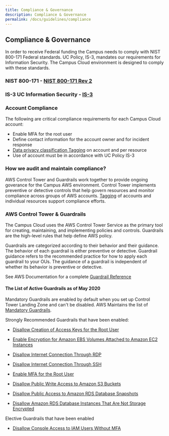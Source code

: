 ```yaml
---
title: Compliance & Governance
description: Compliance & Governance
permalink: /docs/guidelines/compliance
---
```


## Compliance & Governance
In order to receive Federal funding the Campus needs to comply with NIST 800-171 Federal standards.  UC Policy, IS-3, mandates our requirements for Information Security. The Campus Cloud environment is designed to comply with these standards.

### NIST 800-171 - [NIST 800-171 Rev 2](https://csrc.nist.gov/publications/detail/sp/800-171/rev-2/final)
### IS-3 UC Information Security - [IS-3](https://security.ucop.edu/policies/it-policies.html)

### Account Compliance
The following are critical compliance requirements for each Campus Cloud account:
- Enable MFA for the root user
- Define contact information for the account owner and for incident response
- [Data privacy classification Tagging](/campus-cloud-docs/guidelines/tagging) on account and per resource
- Use of account must be in accordance with UC Policy IS-3

### How we audit and maintain compliance?

AWS Control Tower and  Guardrails work together to provide ongoing goverance for the Campus AWS environment. Control Tower implements preventive or detective controls that help govern resources and monitor compliance across groups of AWS accounts.  [Tagging](/campus-cloud-docs/glassoary/tags) of accounts and individual resources support compliance efforts. 

### AWS Control Tower & Guardrails

The Campus Cloud uses the AWS Control Tower Service as the primary tool for creating, maintaining, and implementing policies and controls.
Guardrails are the high-level rules that help define AWS policy.

Guardrails are categorized according to their behavior and their guidance. The behavior of each guardrail is either preventive or detective. Guardrail guidance refers to the recommended practice for how to apply each guardrail to your OUs. The guidance of a guardrail is independent of whether its behavior is preventive or detective.

See AWS Documentation for a complete [Guardrail Reference](https://docs.aws.amazon.com/controltower/latest/userguide/guardrails-reference.html)

#### The List of Active Guardrails as of May 2020

Mandatory Guardrails are enabled by default when you set up Control Tower Landing Zone and can't be disabled. AWS Maintains the list of [Mandatory Guardrails](https://docs.aws.amazon.com/controltower/latest/userguide/mandatory-guardrails.html).

Strongly Recommended Guardrails that have been enabled:

- [Disallow Creation of Access Keys for the Root User](https://docs.aws.amazon.com/controltower/latest/userguide/strongly-recommended-guardrails.html#disallow-root-access-keys)

- [Enable Encryption for Amazon EBS Volumes Attached to Amazon EC2 Instances](https://docs.aws.amazon.com/controltower/latest/userguide/strongly-recommended-guardrails.html#ebs-enable-encryption)

- [Disallow Internet Connection Through RDP](https://docs.aws.amazon.com/controltower/latest/userguide/strongly-recommended-guardrails.html#rdp-disallow-internet)

- [Disallow Internet Connection Through SSH](https://docs.aws.amazon.com/controltower/latest/userguide/strongly-recommended-guardrails.html#ssh-disallow-internet)

- [Enable MFA for the Root User](https://docs.aws.amazon.com/controltower/latest/userguide/strongly-recommended-guardrails.html#enable-root-mfa)

- [Disallow Public Write Access to Amazon S3 Buckets](https://docs.aws.amazon.com/controltower/latest/userguide/strongly-recommended-guardrails.html#s3-disallow-public-write)

- [Disallow Public Access to Amazon RDS Database Snapshots](https://docs.aws.amazon.com/controltower/latest/userguide/strongly-recommended-guardrails.html#disallow-rds-snapshot-public-access)

- [Disallow Amazon RDS Database Instances That Are Not Storage Encrypted](https://docs.aws.amazon.com/controltower/latest/userguide/strongly-recommended-guardrails.html#disallow-rds-storage-unencrypted)

Elective Guardrails that have been enabled

- [Disallow Console Access to IAM Users Without MFA](https://docs.aws.amazon.com/controltower/latest/userguide/elective-guardrails.html#disallow-console-access-mfa)
